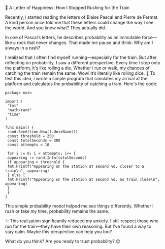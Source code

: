 
💌 A Letter of Happiness: How I Stopped Rushing for the Train

Recently, I started reading the letters of Blaise Pascal and Pierre de Fermat. A kind person once told me that these letters could change the way I see the world. And you know what? They actually did.

In one of Pascal’s letters, he describes probability as an immutable force—like a rock that never changes. That made me pause and think: Why am I always in a rush?

I realized that I often find myself running—especially for the train. But after reflecting on probability, I saw a different perspective. Every time I step onto the platform, it's like rolling a die. Whether I run or walk, my chances of catching the train remain the same. Wow! It’s literally like rolling dice. 🎲
To test this idea, I wrote a simple program that simulates my arrival at the platform and calculates the probability of catching a train. Here's the code:


```
package main

import (
 "fmt"
 "math/rand"
 "time"
)

func main() {
 rand.Seed(time.Now().UnixNano()) 
 const threshold = 250 
 const totalSeconds = 300 
 const attempts = 10 

 for i := 0; i < attempts; i++ {
 appearing := rand.Intn(totalSeconds)
 if appearing > threshold {
 fmt.Printf("Appearing on the station at second %d, closer to a train\n", appearing)
 } else {
 fmt.Printf("Appearing on the station at second %d, no train close\n", appearing)
 }
 }
}
```


This simple probability model helped me see things differently. Whether I rush or take my time, probability remains the same.

✨ This realization significantly reduced my anxiety. I still respect those who run for the train—they have their own reasoning. But I’ve found a way to stay calm. Maybe this perspective can help you too?

What do you think? Are you ready to trust probability? 😌


